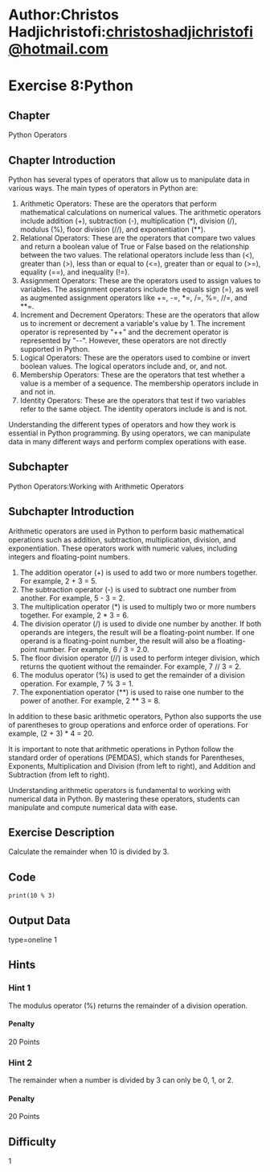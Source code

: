 # Author:Christos Hadjichristofi:christoshadjichristofi@hotmail.com

# Exercise 8:Python

## Chapter
Python Operators

## Chapter Introduction
Python has several types of operators that allow us to manipulate data in various ways. The main types of operators in Python are:

1. Arithmetic Operators: These are the operators that perform mathematical calculations on numerical values. The arithmetic operators include addition (+), subtraction (-), multiplication (*), division (/), modulus (%), floor division (//), and exponentiation (**).
2. Relational Operators: These are the operators that compare two values and return a boolean value of True or False based on the relationship between the two values. The relational operators include less than (<), greater than (>), less than or equal to (<=), greater than or equal to (>=), equality (==), and inequality (!=).
3. Assignment Operators: These are the operators used to assign values to variables. The assignment operators include the equals sign (=), as well as augmented assignment operators like +=, -=, *=, /=, %=, //=, and **=.
4. Increment and Decrement Operators: These are the operators that allow us to increment or decrement a variable's value by 1. The increment operator is represented by "++" and the decrement operator is represented by "--". However, these operators are not directly supported in Python.
5. Logical Operators: These are the operators used to combine or invert boolean values. The logical operators include and, or, and not.
6. Membership Operators: These are the operators that test whether a value is a member of a sequence. The membership operators include in and not in.
7. Identity Operators: These are the operators that test if two variables refer to the same object. The identity operators include is and is not.

Understanding the different types of operators and how they work is essential in Python programming. By using operators, we can manipulate data in many different ways and perform complex operations with ease.

## Subchapter
Python Operators:Working with Arithmetic Operators

## Subchapter Introduction
Arithmetic operators are used in Python to perform basic mathematical operations such as addition, subtraction, multiplication, division, and exponentiation. These operators work with numeric values, including integers and floating-point numbers.

1. The addition operator (+) is used to add two or more numbers together. For example, 2 + 3 = 5.
2. The subtraction operator (-) is used to subtract one number from another. For example, 5 - 3 = 2.
3. The multiplication operator (*) is used to multiply two or more numbers together. For example, 2 * 3 = 6.
4. The division operator (/) is used to divide one number by another. If both operands are integers, the result will be a floating-point number. If one operand is a floating-point number, the result will also be a floating-point number. For example, 6 / 3 = 2.0.
5. The floor division operator (//) is used to perform integer division, which returns the quotient without the remainder. For example, 7 // 3 = 2.
6. The modulus operator (%) is used to get the remainder of a division operation. For example, 7 % 3 = 1.
7. The exponentiation operator (**) is used to raise one number to the power of another. For example, 2 ** 3 = 8.

In addition to these basic arithmetic operators, Python also supports the use of parentheses to group operations and enforce order of operations. For example, (2 + 3) * 4 = 20.

It is important to note that arithmetic operations in Python follow the standard order of operations (PEMDAS), which stands for Parentheses, Exponents, Multiplication and Division (from left to right), and Addition and Subtraction (from left to right).

Understanding arithmetic operators is fundamental to working with numerical data in Python. By mastering these operators, students can manipulate and compute numerical data with ease.

## Exercise Description
Calculate the remainder when 10 is divided by 3. 

## Code
```py3
print(10 % 3)
```

## Output Data
type=oneline
1

## Hints

### Hint 1
The modulus operator (%) returns the remainder of a division operation.

#### Penalty
20 Points

### Hint 2
The remainder when a number is divided by 3 can only be 0, 1, or 2.

#### Penalty
20 Points

## Difficulty
1